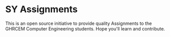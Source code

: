 
# SY Assignments 

This is an open source initiative to provide quality Assignments to the GHRCEM Computer Engineering students.
Hope you'll learn and contribute.
